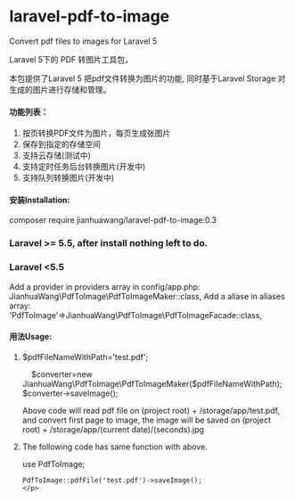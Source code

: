 # laravel-pdf-to-image
Convert pdf files to images for Laravel 5


Laravel 5下的 PDF 转图片工具包，
<p>本包提供了Laravel 5 把pdf文件转换为图片的功能, 同时基于Laravel Storage 对生成的图片进行存储和管理。</p>
<h4>功能列表：</h4>
<ol>
<li>按页转换PDF文件为图片，每页生成张图片</li>
<li>保存到指定的存储空间</li>
<li>支持云存储(测试中)</li>
<li>支持定时任务后台转换图片(开发中)</li>
<li>支持队列转换图片(开发中)</li>
</ol>

<h4>安装Installation:</h4>
<p>
composer require jianhuawang/laravel-pdf-to-image:0.3
</p>
<h3>Laravel >= 5.5, after install nothing left to do.</h3>
<h3>Laravel <5.5</h3>
<p>
  Add a provider in providers array in config/app.php:<br>
  JianhuaWang\PdfToImage\PdfToImageMaker::class,
  Add a aliase in aliases array:<br/>
  'PdfToImage'=>JianhuaWang\PdfToImage\PdfToImageFacade::class,
  
  
  </p>

<h4>用法Usage:</h4>
<ol>
  <li>
    <p>
      $pdfFileNameWithPath='test.pdf';
      
      $converter=new JianhuaWang\PdfToImage\PdfToImageMaker($pdfFileNameWithPath);
      $converter->saveImage();
    </p>
    <p>
      Above code will read pdf file on (project root) + /storage/app/test.pdf, and convert first page to image, the image will be saved on (project root) + /storage/app/(current date)/(seconds).jpg
      </p>
  </li>
  <li>
  <p>
    The following code has same function with above.
  </p>
  <p>
    use PdfToImage;
    
    PdfToImage::pdfFile('test.pdf')->saveImage();
    </p>
    
</li>
</ol>
